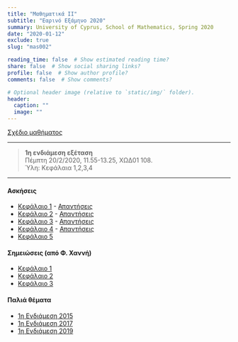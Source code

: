 ```yaml
---
title: "Μαθηματικά ΙΙ"
subtitle: "Εαρινό Εξάμηνο 2020"
summary: University of Cyprus, School of Mathematics, Spring 2020
date: "2020-01-12"
exclude: true
slug: "mas002"

reading_time: false  # Show estimated reading time?
share: false  # Show social sharing links?
profile: false  # Show author profile?
comments: false  # Show comments?

# Optional header image (relative to `static/img/` folder).
header:
  caption: ""
  image: ""
---
```


[Σχέδιο μαθήματος](/teaching/mas002/mas_002_spring_2020_syllabus.pdf)

---

> **1η ενδιάμεση εξέταση**\
>Πέμπτη 20/2/2020, 11.55-13.25, ΧΩΔ01 108.\
> Ύλη: Κεφάλαια 1,2,3,4

---

#### Ασκήσεις
- [Κεφάλαιο 1](/teaching/mas002/mas002_askhseis1.pdf) - [Απαντήσεις](/teaching/mas002/mas002_apanthseis1.pdf)
- [Κεφάλαιο 2](/teaching/mas002/mas002_askhseis2.pdf) - [Απαντήσεις](/teaching/mas002/mas002_apanthseis2.pdf)
- [Κεφάλαιο 3](/teaching/mas002/mas002_askhseis3.pdf) - [Απαντήσεις](/teaching/mas002/mas002_apanthseis3.pdf)
- [Κεφάλαιο 4](/teaching/mas002/mas002_askhseis4.pdf) - [Απαντήσεις](/teaching/mas002/mas002_apanthseis4.pdf)
- [Κεφάλαιο 5](/teaching/mas002/mas002_askhseis5.pdf)

#### Σημειώσεις (από Φ. Χαννή)
- [Κεφάλαιο 1](/teaching/mas002/chapter1.pdf)
- [Κεφάλαιο 2](/teaching/mas002/chapter2.pdf)
- [Κεφάλαιο 3](/teaching/mas002/chapter3.pdf)


#### Παλιά θέματα
- [1η Ενδιάμεση 2015](/teaching/mas002/mas002_midterm1_15.pdf)
- [1η Ενδιάμεση 2017](/teaching/mas002/mas002_midterm1_17.pdf)
- [1η Ενδιάμεση 2019](/teaching/mas002/mas002_midterm1_19.pdf)
